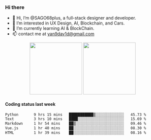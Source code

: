 
### Hi there 

- 👋 Hi, I’m @SAGO68plus, a full-stack designer and developer.
- 👀 I’m interested in UX Design, AI, Blockchain, and Cars.
- 🌱 I’m currently learning AI & BlockChain.
- 📫 contact me at yan9dav1d@gmail.com
<div align="center">
  <span>  </span>
  <img height="170px" src="https://github-readme-stats.vercel.app/api?username=SAGO68plus" />
  <span>  </span>
  <img height="170px" src="https://github-readme-stats.vercel.app/api/top-langs/?username=SAGO68plus&layout=compact&langs_count=8" />
  <span>  </span>
</div>

#### Coding status last week
<!--START_SECTION:waka-->

```txt
Python       9 hrs 15 mins   ███████████▒░░░░░░░░░░░░░   45.73 %
Text         3 hrs 10 mins   ████░░░░░░░░░░░░░░░░░░░░░   15.69 %
Markdown     1 hr 54 mins    ██▒░░░░░░░░░░░░░░░░░░░░░░   09.46 %
Vue.js       1 hr 40 mins    ██░░░░░░░░░░░░░░░░░░░░░░░   08.30 %
HTML         1 hr 39 mins    ██░░░░░░░░░░░░░░░░░░░░░░░   08.16 %
```

<!--END_SECTION:waka-->
